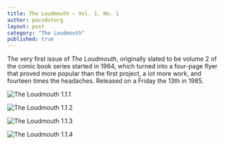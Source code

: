 ```yaml
---
title: The Loudmouth — Vol. 1, No. 1
author: pacodotorg
layout: post
category: "The Loudmouth"
published: true
---
```

The very first issue of _The Loudmouth_, originally slated to be volume 2 of the comic book series started in 1984, which turned into a four-page flyer that proved more popular than the first project, a lot more work, and fourteen times the headaches. Released on a Friday the 13th in 1985.

![The Loudmouth 1.1.1]({{site.baseurl}}/images/LM0101_01c.jpg)

![The Loudmouth 1.1.2]({{site.baseurl}}/images/LM0101_02c.jpg)

![The Loudmouth 1.1.3]({{site.baseurl}}/images/LM0101_03c.jpg)

![The Loudmouth 1.1.4]({{site.baseurl}}/images/LM0101_04c.jpg)

